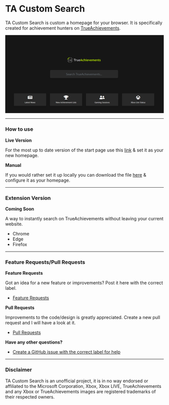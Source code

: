 # TA Custom Search
TA Custom Search is custom a homepage for your browser. It is specifically created for achievement hunters on [TrueAchievements](https://www.trueachievements.com/).

![cover](cover.png)

---

### How to use

**Live Version**

For the most up to date version of the start page use this [link](https://jabser.github.io/TA-Custom-Search/) & set it as your new homepage.

**Manual**

If you would rather set it up locally you can download the file [here](https://raw.githubusercontent.com/Jabser/TA-Custom-Search/master/docs/index.html) & configure it as your homepage.

---

### Extension Version
**Coming Soon**

A way to instantly search on TrueAchievements without leaving your current website.

- Chrome
- Edge
- Firefox

---

### Feature Requests/Pull Requests

**Feature Requests**

Got an idea for a new feature or improvements? Post it here with the correct label.
- [Feature Requests](https://github.com/Jabser/TA-Custom-Search/issues)

**Pull Requests**

Improvements to the code/design is greatly appreciated. Create a new pull request and I will have a look at it.
- [Pull Requests](https://github.com/Jabser/TA-Custom-Search/pulls)


**Have any other questions?**

- [Create a GitHub issue with the correct label for help](https://github.com/Jabser/TA-Custom-Search/issues)

---

### Disclaimer
TA Custom Search is an unofficial project, it is in no way endorsed or affiliated to the Microsoft Corporation, Xbox, Xbox LIVE, TrueAchievements and any Xbox or TrueAchievements images are registered trademarks of their respected owners.
